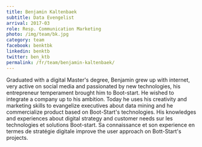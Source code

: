 ```yaml
---
title: Benjamin Kaltenbaek
subtitle: Data Evengelist
arrival: 2017-03
role: Resp. Communication Marketing
photo: /img/team/bk.jpg
category: team
facebook: benktbk
linkedin: benktb
twitter: ben_ktb
permalink: /fr/team/benjamin-kaltenbaek/
---
```

Graduated with a digital Master's degree, Benjamin grew up with internet,
very active on social media and passionated by new technologies,
his entrepreneur temperament brought him to Boot-start. He wished to integrate a company up to his ambition.
Today he uses his creativity and marketing skills to evangelize executives about data mining and he
commercialize product based on Boot-Start's technologies. His knowledges and experiences about digital strategy and customer needs
sur les technologies et solutions Boot-start. Sa connaissance et son experience en termes de stratégie digitale improve the user approach on Bott-Start's projects.
